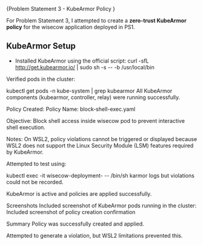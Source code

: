 {Problem Statement 3 - KubeArmor Policy }

For Problem Statement 3, I attempted to create a **zero-trust KubeArmor policy** for the wisecow application deployed in PS1.

## KubeArmor Setup

- Installed KubeArmor using the official script:
  curl -sfL http://get.kubearmor.io/ | sudo sh -s -- -b /usr/local/bin
  
Verified pods in the cluster:

kubectl get pods -n kube-system | grep kubearmor
All KubeArmor components (kubearmor, controller, relay) were running successfully.

Policy Created:
Policy Name: block-shell-exec.yaml

Objective: Block shell access inside wisecow pod to prevent interactive shell execution.

Notes:
On WSL2, policy violations cannot be triggered or displayed because WSL2 does not support the Linux Security Module (LSM) features required by KubeArmor.

Attempted to test using:

kubectl exec -it wisecow-deployment-<pod> -- /bin/sh
karmor logs
but violations could not be recorded.

KubeArmor is active and policies are applied successfully.

Screenshots
Included screenshot of KubeArmor pods running in the cluster:
Included screenshot of policy creation confirmation

Summary
Policy was successfully created and applied.

Attempted to generate a violation, but WSL2 limitations prevented this.
